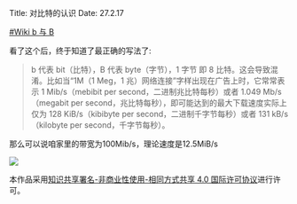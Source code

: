 Title: 对比特的认识
Date: 27.2.17

[#Wiki b 与 B](https://zh.wikipedia.org/wiki/%E7%A0%81%E7%8E%87%E5%8D%95%E4%BD%8D#b_.E4.B8.8E_B)

看了这个后，终于知道了最正确的写法了:

> b 代表 bit（比特），B 代表 byte（字节），1 字节 即 8 比特。这会导致混淆。比如当“1M（1 Meg，1 兆）网络连接”字样出现在广告上时，它常常表示 1 Mib/s（mebibit per second，二进制兆比特每秒）或者 1.049 Mb/s（megabit per second，兆比特每秒），即可能达到的最大下载速度实际上仅为 128 KiB/s（kibibyte per second，二进制千字节每秒）或者 131 kB/s（kilobyte per second，千字节每秒）。

那么可以说咱家里的带宽为100Mib/s，理论速度是12.5MiB/s

![](https://i.creativecommons.org/l/by-nc-sa/4.0/88x31.png)

本作品采用[知识共享署名-非商业性使用-相同方式共享 4.0 国际许可协议](http://creativecommons.org/licenses/by-nc-sa/4.0/)进行许可。
